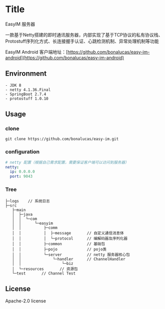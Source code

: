 # Title

EasyIM 服务器

一款基于Netty搭建的即时通讯服务器，内部实现了基于TCP协议的私有协议栈、Protostuff序列化方式、长连接握手认证、心跳检测机制、异常处理机制等功能

EasyIM Android 客户端地址：[https://github.com/bonalucas/easy-im-android](https://github.com/bonalucas/easy-im-android)

## Environment

```
- JDK 8
- netty 4.1.36.Final
- SpringBoot 2.7.4
- protostuff 1.0.10
```

## Usage

### clone

```
git clone https://github.com/bonalucas/easy-im.git
```

### configuration

```yaml
# netty 配置（根据自己需求配置，需要保证客户端可以访问到服务器）
netty:
  ip: 0.0.0.0
  port: 9043
```

### Tree

```
├─logs    // 系统日志
├─src
   ├─main
   │  ├─java
   │  │  └─com
   │  │      └─easyim
   │  │          ├─comm
   │  │          │  ├─message       // 自定义通信消息体
   │  │          │  └─protocol      // 编解码器及序列化器
   │  │          ├─common           // 基础包
   │  │          ├─pojo             // pojo类
   │  │          └─server           // netty 服务器核心包
   │  │              └─handler      // ChannelHandler
   │  │                  └─biz
   │  └─resources       // 资源包
   └─test       // Channel Test
```

## License

Apache-2.0 license
